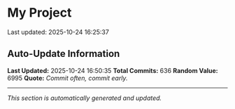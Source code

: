 # My Project


Last updated: 2025-10-24 16:25:37



































































































































































































































































































































































































































































































































































































































































































































































































































































































































































































































































## Auto-Update Information

**Last Updated:** 2025-10-24 16:50:35
**Total Commits:** 636
**Random Value:** 6995
**Quote:** _Commit often, commit early._

---
_This section is automatically generated and updated._